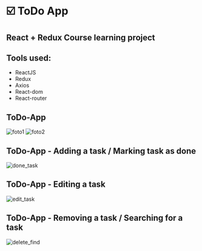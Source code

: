 # :ballot_box_with_check: ToDo App 

## React + Redux Course learning project

## Tools used:
- ReactJS
- Redux
- Axios
- React-dom
- React-router

## ToDo-App
![foto1](https://user-images.githubusercontent.com/81381511/213285877-ad2becdc-a770-4f4e-b76b-858f37fc597f.png)
![foto2](https://user-images.githubusercontent.com/81381511/213285901-c5634cba-9ea7-4f68-a58b-93b81da57e76.png)

## ToDo-App - Adding a task / Marking task as done
![done_task](https://user-images.githubusercontent.com/81381511/213285927-81da1e1f-e7f6-47ed-9b70-61ded1f45f0d.gif)

## ToDo-App - Editing a task
![edit_task](https://user-images.githubusercontent.com/81381511/213285979-73e7b52c-1aea-440e-83c9-0d634e8772b0.gif)

## ToDo-App - Removing a task / Searching for a task
![delete_find](https://user-images.githubusercontent.com/81381511/213286054-722582ed-c84a-4fdc-a68a-1621634a38ae.gif)
